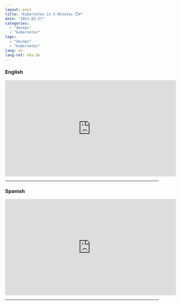 ```yaml
---
layout: post
title: "Kubernetes in 5 Minutes ⏱️☸️"
date: "2021-03-17"
categories: 
  - "devops"
  - "kubernetes"
tags: 
  - "devops"
  - "kubernetes"
lang: en
lang-ref: k8s-5m
---
```


### English

<iframe width="560" height="315" src="https://www.youtube.com/embed/N8LDO9pHY8I" title="YouTube video player" frameborder="0" allow="accelerometer; autoplay; clipboard-write; encrypted-media; gyroscope; picture-in-picture; web-share" allowfullscreen></iframe>

* * *

### Spanish

<iframe width="560" height="315" src="https://www.youtube.com/embed/TC6VkqQ835U" title="YouTube video player" frameborder="0" allow="accelerometer; autoplay; clipboard-write; encrypted-media; gyroscope; picture-in-picture; web-share" allowfullscreen></iframe>

* * *

